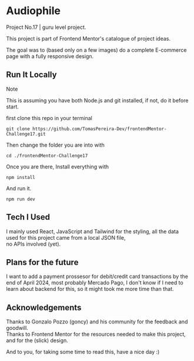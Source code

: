 # Audiophile
Project No.17 | guru level project.

This project is part of Frontend Mentor's catalogue of project ideas.  

The goal was to (based only on a few images) do a complete E-commerce page with a fully responsive design.

## Run It Locally
>[!NOTE]
This is assuming you have both Node.js and git installed, if not, do it before start.
  
first clone this repo in your terminal

```
git clone https://github.com/TomasPereira-Dev/frontendMentor-Challenge17.git
```

Then change the folder you are into with

```
cd ./frontendMentor-Challenge17
```

Once you are there, Install everything with 

```
npm install
```

And run it.
```
npm run dev
```

## Tech I Used
I mainly used React, JavaScript and Tailwind for the styling, all the data used for this project came from a local JSON file,   
no APIs involved (yet).

## Plans for the future
I want to add a payment prossesor for debit/credit card transactions by the end of April 2024, most probably Mercado Pago, I don't know if I need to learn about backend for this, so it might took me more time than that. 

## Acknowledgements

Thanks to Gonzalo Pozzo (goncy) and his community for the feedback and goodwill.  
Thanks to Frontend Mentor for the resources needed to make this project, and for the (slick) design.  
  
And to you, for taking some time to read this, have a nice day :)







